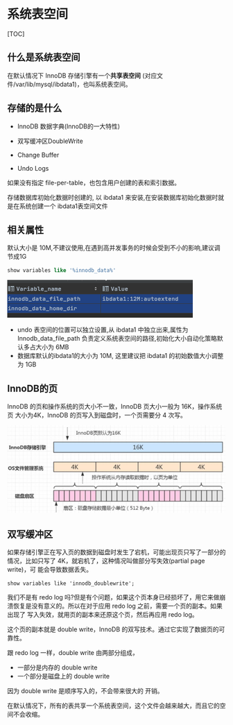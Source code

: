 # 系统表空间

[TOC]

## 什么是系统表空间

在默认情况下 InnoDB 存储引擎有一个**共享表空间** (对应文件/var/lib/mysql/ibdata1)，也叫系统表空间。

## 存储的是什么

- InnoDB 数据字典(InnoDB的一大特性)

- 双写缓冲区DoubleWrite
- Change Buffer
- Undo Logs

如果没有指定 file-per-table，也包含用户创建的表和索引数据。

存储数据库初始化数据时创建的, 以 ibdata1 来安装,在安装数据库初始化数据时就是在系统创建一个 ibdata1表空间文件

## 相关属性

默认大小是 10M,不建议使用,在遇到高并发事务的时候会受到不小的影响,建议调节成1G

```sql
show variables like '%innodb_data%'
```

![image-20200820085502032](../../../assets/image-20200820085502032.png)

- undo 表空间的位置可以独立设置,从 ibdata1 中独立出来,属性为 Innodb_data_file_path 负责定义系统表空间的路径,初始化大小自动化策略默认多占大小为 6MB
- 数据库默认的ibdata1的大小为 10M, 这里建议把 ibdata1 的初始数值大小调整为 1GB

## InnoDB的页

InnoDB 的页和操作系统的页大小不一致，InnoDB 页大小一般为 16K，操作系统页 大小为4K，InnoDB 的页写入到磁盘时，一个页需要分 4 次写。

![image-20200820104308580](../../../assets/image-20200820104308580.png)

## 双写缓冲区

如果存储引擎正在写入页的数据到磁盘时发生了宕机，可能出现页只写了一部分的情况，比如只写了 4K，就宕机了，这种情况叫做部分写失效(partial page write)，可 能会导致数据丢失。

```
show variables like 'innodb_doublewrite';
```

我们不是有 redo log 吗?但是有个问题，如果这个页本身已经损坏了，用它来做崩 溃恢复是没有意义的。所以在对于应用 redo log 之前，需要一个页的副本。如果出现了 写入失效，就用页的副本来还原这个页，然后再应用 redo log。

这个页的副本就是 double write，InnoDB 的双写技术。通过它实现了数据页的可靠性。

跟 redo log 一样，double write 由两部分组成，

- 一部分是内存的 double write
- 一个部分是磁盘上的 double write

因为 double write 是顺序写入的，不会带来很大的 开销。

在默认情况下，所有的表共享一个系统表空间，这个文件会越来越大，而且它的空间不会收缩。









